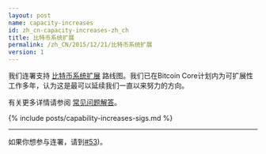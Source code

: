 ```yaml
---
layout: post
name: capacity-increases
id: zh_cn-capacity-increases-zh_ch
title: 比特币系统扩展
permalink: /zh_CN/2015/12/21/比特币系统扩展
version: 1
---
```


我们连署支持 [比特币系统扩展][1] 路线图。我们已在Bitcoin Core计划内为可扩展性工作多年，认为这是最可以延续我们一直以来努力的方向。

有关更多详情请参阅 [常见问题解答][FAQ]。

{% include posts/capability-increases-sigs.md %}

---

如果你想参与连署，请到[#53](https://github.com/bitcoin-core/website/issues/53))。


[1]: https://lists.linuxfoundation.org/pipermail/bitcoin-dev/2015-December/011865.html
[FAQ]: /zh_CN/2015/12/21/系统扩展常见问题解答
